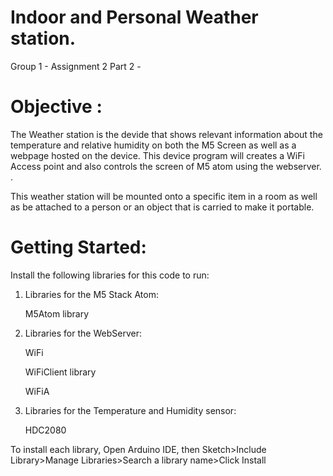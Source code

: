 # Indoor and Personal Weather station.

Group 1 - Assignment 2 Part 2 -  

# Objective : 
 The Weather station is the devide that shows relevant information about the temperature and relative humidity on both the M5 Screen as well as a webpage hosted on the device. This device program will creates a WiFi Access point and also controls the screen of M5 atom using the webserver. .
 
 This weather station will be mounted onto a specific item in a room as well as be attached to a person or an object that is carried to make it portable. 

# Getting Started: 
Install the following libraries for this code to run:

1. Libraries for the M5 Stack Atom:

    M5Atom library 
    
   
 2. Libraries for the WebServer:
    
    WiFi
    
    WiFiClient library
    
    WiFiA 
    
    
 3. Libraries for the Temperature and Humidity sensor: 
 
    HDC2080
   

To install each library, Open Arduino IDE, then Sketch>Include Library>Manage Libraries>Search a library name>Click Install


